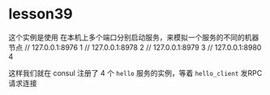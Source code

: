 # lesson39

这个实例是使用 在本机上多个端口分别启动服务，来模拟一个服务的不同的机器节点
// 127.0.0.1:8976  1
// 127.0.0.1:8978  2
// 127.0.0.1:8979  3
// 127.0.0.1:8980  4

这样我们就在 consul 注册了 4 个 `hello` 服务的实例，等着 `hello_client` 发RPC请求连接